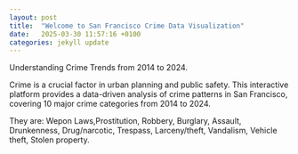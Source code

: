 ```yaml
---
layout: post
title:  "Welcome to San Francisco Crime Data Visualization"
date:   2025-03-30 11:57:16 +0100
categories: jekyll update
---
```


Understanding Crime Trends  from 2014  to 2024.

Crime is a crucial factor in urban planning and public safety. This interactive platform provides a data-driven analysis of crime patterns in San Francisco, covering 10 major crime categories from 2014 to 2024.

They are: Wepon Laws,Prostitution, Robbery, Burglary, Assault, Drunkenness, Drug/narcotic, Trespass, Larceny/theft, Vandalism, Vehicle theft, Stolen property.